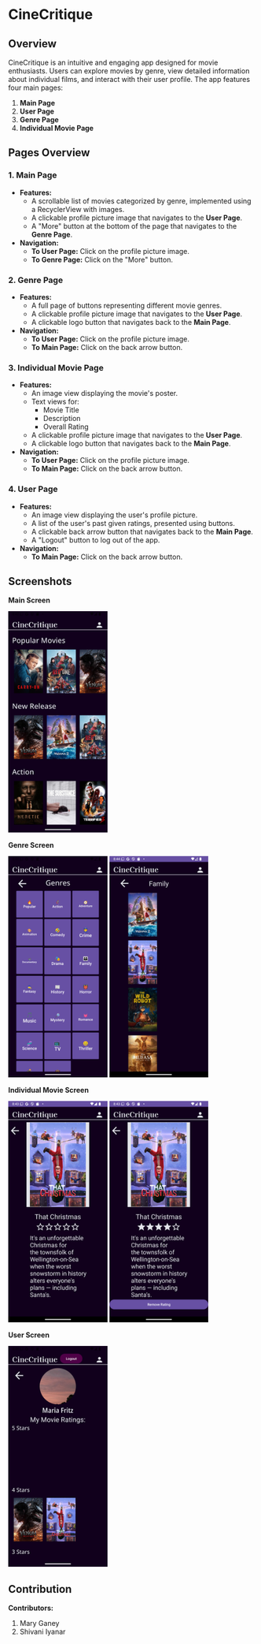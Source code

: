 # CineCritique

## Overview
CineCritique is an intuitive and engaging app designed for movie enthusiasts. Users can explore movies by genre, view detailed information about individual films, and interact with their user profile. The app features four main pages:

1. **Main Page**
2. **User Page**
3. **Genre Page**
4. **Individual Movie Page**

## Pages Overview

### 1. Main Page
- **Features:**
  - A scrollable list of movies categorized by genre, implemented using a RecyclerView with images.
  - A clickable profile picture image that navigates to the **User Page**.
  - A "More" button at the bottom of the page that navigates to the **Genre Page**.
- **Navigation:**
  - **To User Page:** Click on the profile picture image.
  - **To Genre Page:** Click on the "More" button.

### 2. Genre Page
- **Features:**
  - A full page of buttons representing different movie genres.
  - A clickable profile picture image that navigates to the **User Page**.
  - A clickable logo button that navigates back to the **Main Page**.
- **Navigation:**
  - **To User Page:** Click on the profile picture image.
  - **To Main Page:** Click on the back arrow button.

### 3. Individual Movie Page
- **Features:**
  - An image view displaying the movie's poster.
  - Text views for:
    - Movie Title
    - Description
    - Overall Rating
  - A clickable profile picture image that navigates to the **User Page**.
  - A clickable logo button that navigates back to the **Main Page**.
- **Navigation:**
  - **To User Page:** Click on the profile picture image.
  - **To Main Page:** Click on the back arrow button.

### 4. User Page
- **Features:**
  - An image view displaying the user's profile picture.
  - A list of the user's past given ratings, presented using buttons.
  - A clickable back arrow button that navigates back to the **Main Page**.
  - A "Logout" button to log out of the app.
- **Navigation:**
  - **To Main Page:** Click on the back arrow button.

## Screenshots
**Main Screen**

<img src="CIneMain.png" alt="Main page of app showing scrollable lists of movies" width=40%>

**Genre Screen**

<img src="CineGenrePick.png" alt="Genre pick page of app showing buttons to choose genre" width=40%>

<img src="CineGenre.png" alt="Genre movies page of app showing movies in specific genre" width=40%>

**Individual Movie Screen**

<img src="CineIndMovie.png" alt="Individual movie page of app showing information about chosen movie and option to rate said movie" width=40%>

<img src="CineIndMovie2.png" alt="Individual movie page of app showing information about rated movie and option remove rating about said movie" width=40%>

**User Screen**

<img src="CineUser.png" alt="User page of app showing user ratings of differnt movies" width=40%>

## Contribution
**Contributors:**
1. Mary Ganey
2. Shivani Iyanar
